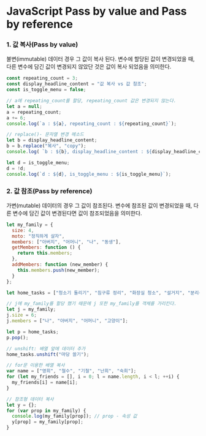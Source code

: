 # JavaScript Pass by value and Pass by reference

### 1. 값 복사\(Pass by value\)

불변\(immutable\) 데이터 경우 그 값이 복사 된다. 변수에 할당된 값이 변경되었을 때, 다른 변수에 담긴 값이 변경되지 않았단 것은 값이 복사 되었음을 의미한다. 

```javascript
const repeating_count = 3;
const display_headline_content = "값 복사 vs 값 참조";
const is_toggle_menu = false;

// a에 repeating_count를 할당, repeating_count 값은 변경되지 않는다.
let a = null;
a = repeating_count;
a += 6;
console.log(`a : ${a}, repeating_count : ${repeating_count}`);

// replace()- 문자열 변경 메소드
let b = display_headline_content;
b = b.replace("복사", "copy");
console.log( `b : ${b}, display_headline_content : ${display_headline_content} `);

let d = is_toggle_menu;
d = !d;
console.log(`d : ${d}, is_toggle_menu : ${is_toggle_menu}`);
```

### 2. 값 참조\(Pass by reference\)

 가변\(mutable\) 데이터의 경우 그 값이 참조된다. 변수에 참조된 값이 변경되었을 때, 다른 변수에 담긴 값이 변경된다면 값이 참조되었음을 의미한다.

```javascript
let my_family = {
  size: 4,
  moto: "정직하게 살자",
  members: ["아버지", "어머니", "나", "동생"],
  getMembers: function () {
    return this.members;
  },
  addMembers: function (new_member) {
    this.members.push(new_member);
  }
};

let home_tasks = ["청소기 돌리기", "침구류 정리", "화장실 청소", "설거지", "분리수거"];

// j에 my_family를 할당 했기 때문에 j 또한 my_family를 객체를 가리킨다.
let j = my_family;
j.size = 6;
j.members = ["나", "아버지", "어머니", "고양이"];

let p = home_tasks;
p.pop();

// unshift: 배열 앞에 데이터 추가
home_tasks.unshift("마당 쓸기");

// for문 이용한 배열 복사
var name = ["영희", "철수", "기철", "난희", "숙희"];
for (let my_friends = [], i = 0; l = name.length, i < l; ++i) {
  my_friends[i] = name[i];
}

// 참조형 데이터 복사
let y = {};
for (var prop in my_family) {
  console.log(my_family[prop]); // prop - 속성 값
  y[prop] = my_family[prop];
}
```

